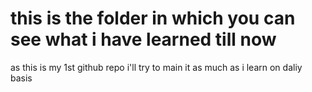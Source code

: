 # this is the folder in which you can see what i have learned till now

as this is my 1st github repo i'll try to main it as much as i learn on daliy basis
